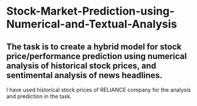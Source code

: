 # Stock-Market-Prediction-using-Numerical-and-Textual-Analysis
## The task is to create a hybrid model for stock price/performance prediction using numerical analysis of historical stock prices, and sentimental analysis of news headlines.
I have used historical stock prices of RELIANCE company for the analysis and prediction in the task.
